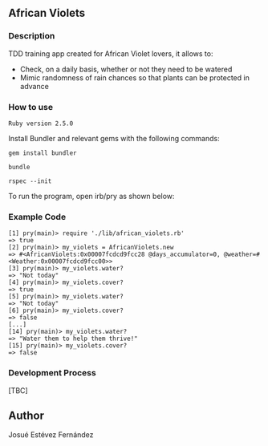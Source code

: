 ## African Violets ##

### Description

TDD training app created for African Violet lovers, it allows to:
- Check, on a daily basis, whether or not they need to be watered
- Mimic randomness of rain chances so that plants can be protected in advance

### How to use

`Ruby version 2.5.0`

Install Bundler and relevant gems with the following commands:

`gem install bundler`

`bundle`

`rspec --init`

To run the program, open irb/pry as shown below:

### Example Code

```
[1] pry(main)> require './lib/african_violets.rb'
=> true
[2] pry(main)> my_violets = AfricanViolets.new
=> #<AfricanViolets:0x00007fcdcd9fcc28 @days_accumulator=0, @weather=#<Weather:0x00007fcdcd9fcc00>>
[3] pry(main)> my_violets.water?
=> "Not today"
[4] pry(main)> my_violets.cover?
=> true
[5] pry(main)> my_violets.water?
=> "Not today"
[6] pry(main)> my_violets.cover?
=> false
[...]
[14] pry(main)> my_violets.water?
=> "Water them to help them thrive!"
[15] pry(main)> my_violets.cover?
=> false
```

### Development Process

[TBC]

## Author

Josué Estévez Fernández
